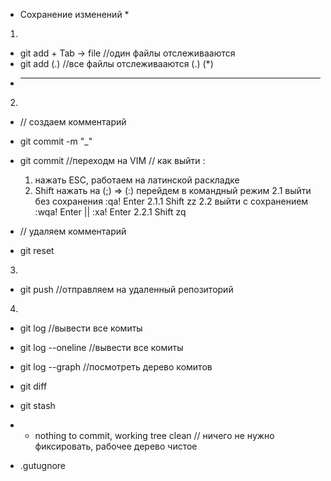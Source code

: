 * Сохранение изменений *

1)
- git add + Tab -> file //один файлы отслеживааются
- git add (.) //все файлы отслеживааются  (.) (*)
- ***
2)
- // создаем комментарий 
- git commit -m "_"

- git commit //переходм на VIM
// как выйти :
    1. нажать ESC, работаем на латинской раскладке
    2. Shift нажать на (;) => (:) перейдем в командный режим
    2.1 выйти без сохранения :qa! Enter
      2.1.1 Shift zz
    2.2 выйти с сохранением :wqa! Enter || :xa! Enter
      2.2.1 Shift zq

- // удаляем комментарий 
- git reset
3)
- git push //отправляем на удаленный репозиторий
4)
- git log //вывести все комиты 
- git log --oneline //вывести все комиты 
- git log --graph //посмотреть дерево комитов 


- git diff

- git stash 
- - nothing to commit, working tree clean // ничего не нужно фиксировать, рабочее дерево чистое
- .gutugnore 

